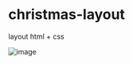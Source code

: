 # christmas-layout
layout html + css 


![image](https://github.com/Sansmmr/christmas-layout/assets/100152467/0fd2c277-37bf-4cc4-8aa4-508810937738)
